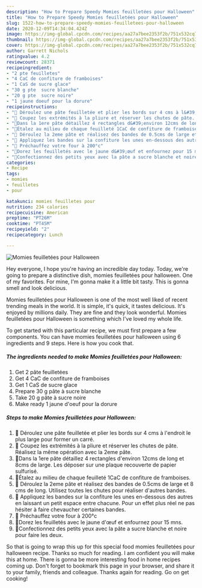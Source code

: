 ```yaml
---
description: "How to Prepare Speedy Momies feuilletées pour Halloween"
title: "How to Prepare Speedy Momies feuilletées pour Halloween"
slug: 1522-how-to-prepare-speedy-momies-feuilletees-pour-halloween
date: 2020-12-09T14:34:04.424Z
image: https://img-global.cpcdn.com/recipes/aa27a7bee2353f2b/751x532cq70/momies-feuilletees-pour-halloween-photo-principale-de-la-recette.jpg
thumbnail: https://img-global.cpcdn.com/recipes/aa27a7bee2353f2b/751x532cq70/momies-feuilletees-pour-halloween-photo-principale-de-la-recette.jpg
cover: https://img-global.cpcdn.com/recipes/aa27a7bee2353f2b/751x532cq70/momies-feuilletees-pour-halloween-photo-principale-de-la-recette.jpg
author: Garrett Nichols
ratingvalue: 4.2
reviewcount: 28371
recipeingredient:
- "2 pte feuilletes"
- "4 CaC de confiture de framboises"
- "1 CaS de sucre glace"
- "30 g pte  sucre blanche"
- "20 g pte  sucre noire"
- "1 jaune doeuf pour la dorure"
recipeinstructions:
- "👻 Déroulez une pâte feuilletée et plier les bords sur 4 cms à l&#39;endroit le plus large pour former un carré."
- "👻 Coupez les extrémités à la pliure et réserver les chutes de pâte. Réalisez la même opération avec la 2eme pâte."
- "👻Dans la 1ere pâte détaillez 4 rectangles d&#39;environ 12cms de long et 8cms de large. Les déposer sur une plaque recouverte de papier sulfurisé."
- "👻Étalez au milieu de chaque feuilleté 1CaC de confiture de framboises."
- "👻 Déroulez la 2eme pâte et réalisez des bandes de 0.5cms de large et 8 cms de long. Utilisez toutes les chutes pour réaliser d&#39;autres bandes."
- "👻 Appliquez les bandes sur la confiture les unes en-dessous des autres en laissant un petit espace entre chacune. Pour un effet plus réel ne pas hésiter à faire chevaucher certaines bandes."
- "👻 Préchauffez votre four à 200°c"
- "👻Dorez les feuilletés avec le jaune d&#39;œuf et enfournez pour 15 mns."
- "👻Confectionnez des petits yeux avec la pâte a sucre blanche et noire pour faire les deux."
categories:
- Recipe
tags:
- momies
- feuilletes
- pour

katakunci: momies feuilletes pour 
nutrition: 234 calories
recipecuisine: American
preptime: "PT26M"
cooktime: "PT45M"
recipeyield: "2"
recipecategory: Lunch

---
```



![Momies feuilletées pour Halloween](https://img-global.cpcdn.com/recipes/aa27a7bee2353f2b/751x532cq70/momies-feuilletees-pour-halloween-photo-principale-de-la-recette.jpg)

Hey everyone, I hope you're having an incredible day today. Today, we're going to prepare a distinctive dish, momies feuilletées pour halloween. One of my favorites. For mine, I'm gonna make it a little bit tasty. This is gonna smell and look delicious.



Momies feuilletées pour Halloween is one of the most well liked of recent trending meals in the world. It is simple, it's quick, it tastes delicious. It's enjoyed by millions daily. They are fine and they look wonderful. Momies feuilletées pour Halloween is something which I've loved my whole life.


To get started with this particular recipe, we must first prepare a few components. You can have momies feuilletées pour halloween using 6 ingredients and 9 steps. Here is how you cook that.

<!--inarticleads1-->

##### The ingredients needed to make Momies feuilletées pour Halloween:

1. Get 2 pâte feuilletées
1. Get 4 CaC de confiture de framboises
1. Get 1 CaS de sucre glace
1. Prepare 30 g pâte à sucre blanche
1. Take 20 g pâte à sucre noire
1. Make ready 1 jaune d&#39;oeuf pour la dorure




<!--inarticleads2-->

##### Steps to make Momies feuilletées pour Halloween:

1. 👻 Déroulez une pâte feuilletée et plier les bords sur 4 cms à l&#39;endroit le plus large pour former un carré.
1. 👻 Coupez les extrémités à la pliure et réserver les chutes de pâte. Réalisez la même opération avec la 2eme pâte.
1. 👻Dans la 1ere pâte détaillez 4 rectangles d&#39;environ 12cms de long et 8cms de large. Les déposer sur une plaque recouverte de papier sulfurisé.
1. 👻Étalez au milieu de chaque feuilleté 1CaC de confiture de framboises.
1. 👻 Déroulez la 2eme pâte et réalisez des bandes de 0.5cms de large et 8 cms de long. Utilisez toutes les chutes pour réaliser d&#39;autres bandes.
1. 👻 Appliquez les bandes sur la confiture les unes en-dessous des autres en laissant un petit espace entre chacune. Pour un effet plus réel ne pas hésiter à faire chevaucher certaines bandes.
1. 👻 Préchauffez votre four à 200°c
1. 👻Dorez les feuilletés avec le jaune d&#39;œuf et enfournez pour 15 mns.
1. 👻Confectionnez des petits yeux avec la pâte a sucre blanche et noire pour faire les deux.




So that is going to wrap this up for this special food momies feuilletées pour halloween recipe. Thanks so much for reading. I am confident you will make this at home. There is gonna be more interesting food in home recipes coming up. Don't forget to bookmark this page in your browser, and share it to your family, friends and colleague. Thanks again for reading. Go on get cooking!
